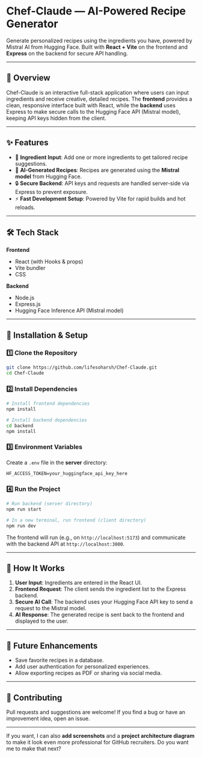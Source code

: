# Chef-Claude — AI-Powered Recipe Generator

Generate personalized recipes using the ingredients you have, powered by Mistral AI from Hugging Face.
Built with **React + Vite** on the frontend and **Express** on the backend for secure API handling.

---

## 📖 Overview

Chef-Claude is an interactive full-stack application where users can input ingredients and receive creative, detailed recipes.
The **frontend** provides a clean, responsive interface built with React, while the **backend** uses Express to make secure calls to the Hugging Face API (Mistral model), keeping API keys hidden from the client.

---

## ✨ Features

* 📝 **Ingredient Input**: Add one or more ingredients to get tailored recipe suggestions.
* 🤖 **AI-Generated Recipes**: Recipes are generated using the **Mistral model** from Hugging Face.
* 🔒 **Secure Backend**: API keys and requests are handled server-side via Express to prevent exposure.
* ⚡ **Fast Development Setup**: Powered by Vite for rapid builds and hot reloads.

---

## 🛠 Tech Stack

**Frontend**

* React (with Hooks & props)
* Vite bundler
* CSS

**Backend**

* Node.js
* Express.js
* Hugging Face Inference API (Mistral model)

---

## 🚀 Installation & Setup

### 1️⃣ Clone the Repository

```bash
git clone https://github.com/lifesoharsh/Chef-Claude.git
cd Chef-Claude
```

### 2️⃣ Install Dependencies

```bash
# Install frontend dependencies
npm install

# Install backend dependencies
cd backend
npm install
```

### 3️⃣ Environment Variables

Create a `.env` file in the **server** directory:

```env
HF_ACCESS_TOKEN=your_huggingface_api_key_here
```

### 4️⃣ Run the Project

```bash
# Run backend (server directory)
npm run start

# In a new terminal, run frontend (client directory)
npm run dev
```

The frontend will run (e.g., on `http://localhost:5173`) and communicate with the backend API at `http://localhost:3000`.

---

## 📌 How It Works

1. **User Input**: Ingredients are entered in the React UI.
2. **Frontend Request**: The client sends the ingredient list to the Express backend.
3. **Secure AI Call**: The backend uses your Hugging Face API key to send a request to the Mistral model.
4. **AI Response**: The generated recipe is sent back to the frontend and displayed to the user.

---

## 🔮 Future Enhancements

* Save favorite recipes in a database.
* Add user authentication for personalized experiences.
* Allow exporting recipes as PDF or sharing via social media.

---

## 🤝 Contributing

Pull requests and suggestions are welcome!
If you find a bug or have an improvement idea, open an issue.

---

If you want, I can also **add screenshots** and a **project architecture diagram** to make it look even more professional for GitHub recruiters.
Do you want me to make that next?
